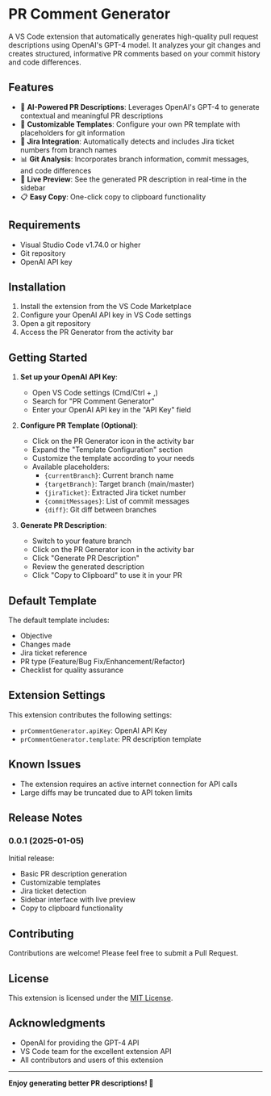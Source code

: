 # PR Comment Generator

A VS Code extension that automatically generates high-quality pull request descriptions using OpenAI's GPT-4 model. It analyzes your git changes and creates structured, informative PR comments based on your commit history and code differences.

## Features

- 🤖 **AI-Powered PR Descriptions**: Leverages OpenAI's GPT-4 to generate contextual and meaningful PR descriptions
- 📝 **Customizable Templates**: Configure your own PR template with placeholders for git information
- 🎯 **Jira Integration**: Automatically detects and includes Jira ticket numbers from branch names
- 📊 **Git Analysis**: Incorporates branch information, commit messages, and code differences
- 🔄 **Live Preview**: See the generated PR description in real-time in the sidebar
- 📋 **Easy Copy**: One-click copy to clipboard functionality

## Requirements

- Visual Studio Code v1.74.0 or higher
- Git repository
- OpenAI API key

## Installation

1. Install the extension from the VS Code Marketplace
2. Configure your OpenAI API key in VS Code settings
3. Open a git repository
4. Access the PR Generator from the activity bar

## Getting Started

1. **Set up your OpenAI API Key**:
   - Open VS Code settings (Cmd/Ctrl + ,)
   - Search for "PR Comment Generator"
   - Enter your OpenAI API key in the "API Key" field

2. **Configure PR Template (Optional)**:
   - Click on the PR Generator icon in the activity bar
   - Expand the "Template Configuration" section
   - Customize the template according to your needs
   - Available placeholders:
     - `{currentBranch}`: Current branch name
     - `{targetBranch}`: Target branch (main/master)
     - `{jiraTicket}`: Extracted Jira ticket number
     - `{commitMessages}`: List of commit messages
     - `{diff}`: Git diff between branches

3. **Generate PR Description**:
   - Switch to your feature branch
   - Click on the PR Generator icon in the activity bar
   - Click "Generate PR Description"
   - Review the generated description
   - Click "Copy to Clipboard" to use it in your PR

## Default Template

The default template includes:
- Objective
- Changes made
- Jira ticket reference
- PR type (Feature/Bug Fix/Enhancement/Refactor)
- Checklist for quality assurance

## Extension Settings

This extension contributes the following settings:

* `prCommentGenerator.apiKey`: OpenAI API Key
* `prCommentGenerator.template`: PR description template

## Known Issues

- The extension requires an active internet connection for API calls
- Large diffs may be truncated due to API token limits

## Release Notes

### 0.0.1 (2025-01-05)

Initial release:
- Basic PR description generation
- Customizable templates
- Jira ticket detection
- Sidebar interface with live preview
- Copy to clipboard functionality

## Contributing

Contributions are welcome! Please feel free to submit a Pull Request.

## License

This extension is licensed under the [MIT License](LICENSE).

## Acknowledgments

- OpenAI for providing the GPT-4 API
- VS Code team for the excellent extension API
- All contributors and users of this extension

---

**Enjoy generating better PR descriptions! 🚀**